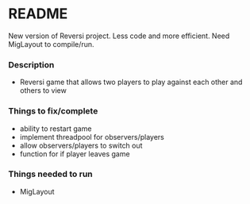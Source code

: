 # README #

New version of Reversi project. Less code and more efficient. Need MigLayout to compile/run.

### Description ###

* Reversi game that allows two players to play against each other and others to view

### Things to fix/complete ###

* ability to restart game 
* implement threadpool for observers/players
* allow observers/players to switch out
* function for if player leaves game 

### Things needed to run ###

* MigLayout
